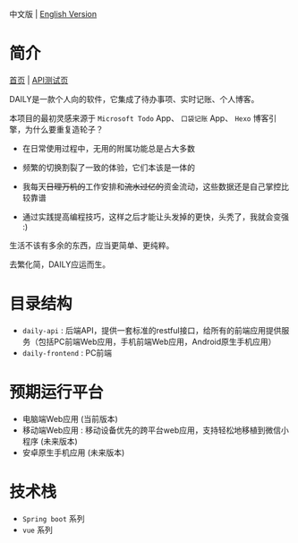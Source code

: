 中文版  | [English Version](./README_EN.md)

# 简介 
[首页](http://www.dodaily.cn "点击预览`daily-frontend`项目") | [API测试页](http://api.dodaily.cn/swagger-ui.html "点击预览`daily-api`项目")

DAILY是一款个人向的软件，它集成了待办事项、实时记账、个人博客。

本项目的最初灵感来源于 `Microsoft Todo` App、 `口袋记账` App、 `Hexo` 博客引擎，为什么要重复造轮子？

- 在日常使用过程中，无用的附属功能总是占大多数

- 频繁的切换割裂了一致的体验，它们本该是一体的

- 我每天~~日理万机的~~工作安排和~~流水过亿的~~资金流动，这些数据还是自己掌控比较靠谱

- 通过实践提高编程技巧，这样之后才能让头发掉的更快，头秃了，我就会变强 :)

生活不该有多余的东西，应当更简单、更纯粹。

去繁化简，DAILY应运而生。

# 目录结构
- `daily-api` : 后端API，提供一套标准的restful接口，给所有的前端应用提供服务（包括PC前端Web应用，手机前端Web应用，Android原生手机应用）
- `daily-frontend` : PC前端

# 预期运行平台
- 电脑端Web应用 (当前版本)
- 移动端Web应用 : 移动设备优先的跨平台web应用，支持轻松地移植到微信小程序 (未来版本)
- 安卓原生手机应用 (未来版本)

# 技术栈
- `Spring boot` 系列
- `vue` 系列
